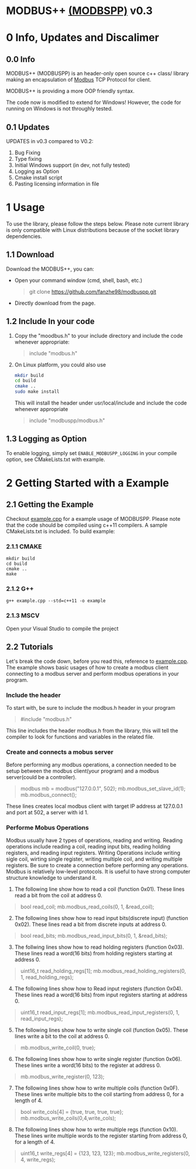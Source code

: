 # MODBUS++  [(MODBSPP)](https://github.com/fanzhe98/modbuspp.git)   v0.3

# 0 Info, Updates and Discalimer
## 0.0 Info
MODBUS++ (MODBUSPP) is an header-only open source c++ class/ library making an encapsulation of [Modbus](https://en.wikipedia.org/wiki/Modbus) TCP Protocol for client.

MODBUS++ is providing a more OOP friendly syntax.

The code now is modified to extend for Windows! However, the code for running on Windows is not 
throughly tested.

## 0.1 Updates 

UPDATES in v0.3 compared to V0.2:
1. Bug Fixing
2. Type fixing
3. Initial Windows support (in dev, not fully tested)
4. Logging as Option
5. Cmake install script
6. Pasting licensing information in file

# 1 Usage
To use the library, please follow the steps below. Please note current library is only compatible with Linux distributions because of the socket library dependencies.

## 1.1 Download
Download the MODBUS++, you can:
   - Open your command window (cmd, shell, bash, etc.)
        > git clone https://github.com/fanzhe98/modbuspp.git
   - Directly download from the page.

## 1.2 Include In your code
1. Copy the "moodbus.h" to your include directory and include the code whenever appropriate:
   >  include "modbus.h"
2. On Linux platform, you could also use 
   ```sh
   mkdir build
   cd build
   cmake ..
   sudo make install
   ```
   This will install the header under usr/local/include
   and include the code whenever appropriate
   > include "modbuspp/modbus.h"

## 1.3 Logging as Option
To enable logging, simply set `ENABLE_MODBUSPP_LOGGING` in your compile option, see CMakeLists.txt with example.

# 2 Getting Started with a Example
## 2.1 Getting the Example
Checkout [example.cpp](https://github.com/fanzhe98/modbuspp/blob/master/example/example.cpp) for a example usage of MODBUSPP. Please note that the code should be compiled using c++11 compilers.
A sample CMakeLists.txt is included. To build example:
### 2.1.1 CMAKE 
```shell script
mkdir build
cd build
cmake ..
make
```
### 2.1.2 G++
```shell script
g++ example.cpp --std=c++11 -o example
```
### 2.1.3 MSCV
Open your Visual Studio to compile the project

## 2.2 Tutorials
Let's break the code down, before you read this, reference to [example.cpp](https://github.com/fanzhe98/modbuspp/blob/master/example.cpp). The example shows basic usages of how to create a modbus client connecting to a modbus server and perform modbus operations in your program.
### Include the header

To start with, be sure to include the modbus.h header in your program
> #include "modbus.h"

This line includes the header modbus.h from the library, this will tell the compiler to look for functions and variables in the related file.

### Create and connects a mobus server
Before performing any modbus operations, a connection needed to be setup between the modbus client(your program) and a modbus server(could be a controller).

> modbus mb = modbus("127.0.0.1", 502);
> mb.modbus_set_slave_id(1);
> mb.modbus_connect();

These lines creates local modbus client with target IP address at 127.0.0.1 and port at 502, a server with id 1.

### Performe Mobus Operations
Modbus usually have 2 types of operations, reading and writing. Reading operations include reading a coil, reading input bits, reading holding registers, and reading input registers. Writing Operations include writing sigle coil, wirting single register, writing multiple coil, and writing multiple registers. Be sure to create a connection before performing any operations. Modbus is relatively low-level protocols. It is useful to have strong computer structure knowledge to understand it.

1. The following line show how to read a coil (function 0x01). These lines read a bit from the coil at address 0.
> bool read_coil;
> mb.modbus_read_coils(0, 1, &read_coil);

2. The following lines show how to read input bits(discrete input) (function 0x02). These lines read a bit from discrete inputs at address 0.
> bool read_bits;
> mb.modbus_read_input_bits(0, 1, &read_bits);

3. The follwing lines show how to read holding registers (function 0x03). These lines read a word(16 bits) from holding registers starting at address 0.
> uint16_t read_holding_regs[1];
> mb.modbus_read_holding_registers(0, 1, read_holding_regs);

4. The following lines show how to Read input registers (function 0x04). These lines read a word(16 bits) from input registers starting at address 0.
> uint16_t read_input_regs[1];
> mb.modbus_read_input_registers(0, 1, read_input_regs);

5. The following lines show how to write single coil (function 0x05). These lines write a bit to the coil at address 0.
> mb.modbus_write_coil(0, true);

6. The following lines show how to write single register (function 0x06). These lines write a word(16 bits) to the register at address 0.
> mb.modbus_write_register(0, 123);

7. The following lines show how to write multiple coils (function 0x0F). These lines write multiple bits to the coil starting from address 0, for a length of 4.
> bool write_cols[4] = {true, true, true, true};
> mb.modbus_write_coils(0,4,write_cols);

8. The following lines show how to write multiple regs (function 0x10). These lines write multiple words to the register starting from address 0, for a length of 4.
> uint16_t write_regs[4] = {123, 123, 123};
> mb.modbus_write_registers(0, 4, write_regs);

